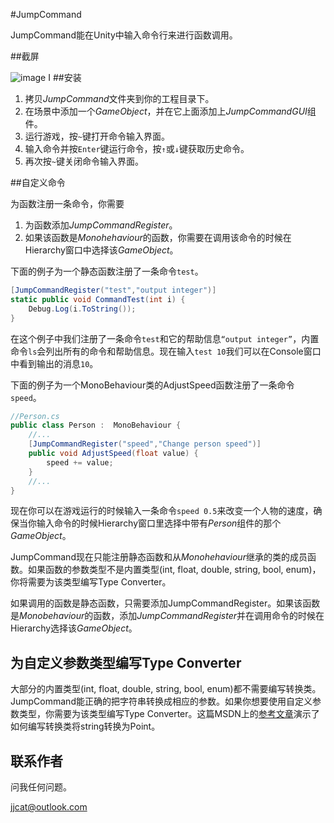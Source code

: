 #JumpCommand

JumpCommand能在Unity中输入命令行来进行函数调用。

##截屏

![image](https://camo.githubusercontent.com/5072e4e11db963129193428bbb89af3d0fa50e4c/687474703a2f2f692e696d6775722e636f6d2f74626d4c5056522e706e67)
I
##安装

1. 拷贝*JumpCommand*文件夹到你的工程目录下。
2. 在场景中添加一个*GameObject*，并在它上面添加上*JumpCommandGUI*组件。
3. 运行游戏，按`~`键打开命令输入界面。
4. 输入命令并按`Enter`键运行命令，按`↑`或`↓`键获取历史命令。
5. 再次按`~`键关闭命令输入界面。

##自定义命令

为函数注册一条命令，你需要

1. 为函数添加*JumpCommandRegister*。
2. 如果该函数是*Monohehaviour*的函数，你需要在调用该命令的时候在Hierarchy窗口中选择该*GameObject*。

下面的例子为一个静态函数注册了一条命令`test`。


```csharp
[JumpCommandRegister("test","output integer")]
static public void CommandTest(int i) {
    Debug.Log(i.ToString());
}
```

在这个例子中我们注册了一条命令`test`和它的帮助信息`“output integer”`，内置命令`ls`会列出所有的命令和帮助信息。现在输入`test 10`我们可以在Console窗口中看到输出的消息`10`。


下面的例子为一个MonoBehaviour类的AdjustSpeed函数注册了一条命令`speed`。

```csharp
//Person.cs
public class Person :  MonoBehaviour {
    //...
    [JumpCommandRegister("speed","Change person speed")]
    public void AdjustSpeed(float value) {
        speed += value;
    }
    //...
}
```

现在你可以在游戏运行的时候输入一条命令`speed 0.5`来改变一个人物的速度，确保当你输入命令的时候Hierarchy窗口里选择中带有*Person*组件的那个*GameObject*。

JumpCommand现在只能注册静态函数和从*Monohehaviour*继承的类的成员函数。如果函数的参数类型不是内置类型(int, float, double, string, bool, enum)，你将需要为该类型编写Type Converter。

如果调用的函数是静态函数，只需要添加JumpCommandRegister。如果该函数是*Monobehaviour*的函数，添加*JumpCommandRegister*并在调用命令的时候在Hierarchy选择该*GameObject*。

## 为自定义参数类型编写Type Converter

大部分的内置类型(int, float, double, string, bool, enum)都不需要编写转换类。JumpCommand能正确的把字符串转换成相应的参数。如果你想要使用自定义参数类型，你需要为该类型编写Type Converter。这篇MSDN上的[参考文章](http://msdn.microsoft.com/en-us/library/ayybcxe5.aspx)演示了如何编写转换类将string转换为Point。

## 联系作者

问我任何问题。

jjcat@outlook.com
